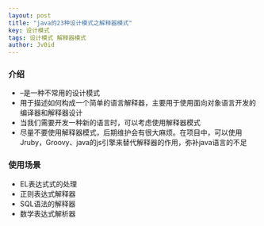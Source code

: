 ```yaml
---
layout: post
title: "java的23种设计模式之解释器模式"
key: 设计模式
tags: 设计模式 解释器模式
author: Jv0id
---
```




### 介绍

- –是一种不常用的设计模式
- 用于描述如何构成一个简单的语言解释器，主要用于使用面向对象语言开发的编译器和解释器设计
- 当我们需要开发一种新的语言时，可以考虑使用解释器模式
- 尽量不要使用解释器模式，后期维护会有很大麻烦。在项目中，可以使用Jruby，Groovy、java的js引擎来替代解释器的作用，弥补java语言的不足



### 使用场景

- EL表达式式的处理
- 正则表达式解释器
- SQL语法的解释器
- 数学表达式解析器
